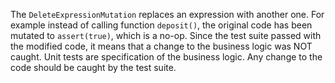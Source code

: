 The `DeleteExpressionMutation` replaces an expression with another one. For example
instead of calling function `deposit()`, the original code has been mutated to `assert(true)`, 
which is a no-op. Since the test suite passed with the modified code, it means that a change to the
business logic was NOT caught. Unit tests are specification of the business
logic. Any change to the code should be caught by the test suite.
